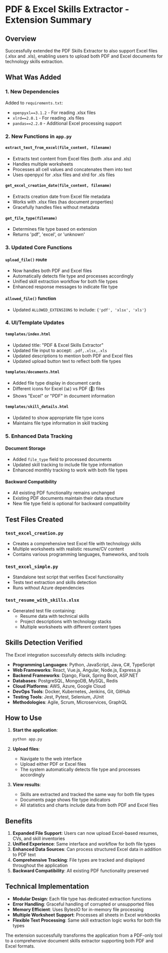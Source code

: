 # PDF & Excel Skills Extractor - Extension Summary

## Overview
Successfully extended the PDF Skills Extractor to also support Excel files (.xlsx and .xls), enabling users to upload both PDF and Excel documents for technology skills extraction.

## What Was Added

### 1. New Dependencies
Added to `requirements.txt`:
- `openpyxl==3.1.2` - For reading .xlsx files
- `xlrd==2.0.1` - For reading .xls files  
- `pandas==2.2.0` - Additional Excel processing support

### 2. New Functions in `app.py`

#### `extract_text_from_excel(file_content, filename)`
- Extracts text content from Excel files (both .xlsx and .xls)
- Handles multiple worksheets
- Processes all cell values and concatenates them into text
- Uses openpyxl for .xlsx files and xlrd for .xls files

#### `get_excel_creation_date(file_content, filename)`
- Extracts creation date from Excel file metadata
- Works with .xlsx files (has document properties)
- Gracefully handles files without metadata

#### `get_file_type(filename)`
- Determines file type based on extension
- Returns 'pdf', 'excel', or 'unknown'

### 3. Updated Core Functions

#### `upload_file()` route
- Now handles both PDF and Excel files
- Automatically detects file type and processes accordingly
- Unified skill extraction workflow for both file types
- Enhanced response messages to indicate file type

#### `allowed_file()` function
- Updated `ALLOWED_EXTENSIONS` to include: `{'pdf', 'xlsx', 'xls'}`

### 4. UI/Template Updates

#### `templates/index.html`
- Updated title: "PDF & Excel Skills Extractor"
- Updated file input to accept: `.pdf,.xlsx,.xls`
- Updated descriptions to mention both PDF and Excel files
- Updated upload button text to reflect both file types

#### `templates/documents.html`
- Added file type display in document cards
- Different icons for Excel (📊) vs PDF (📄) files
- Shows "Excel" or "PDF" in document information

#### `templates/skill_details.html`
- Updated to show appropriate file type icons
- Maintains file type information in skill tracking

### 5. Enhanced Data Tracking

#### Document Storage
- Added `file_type` field to processed documents
- Updated skill tracking to include file type information
- Enhanced monthly tracking to work with both file types

#### Backward Compatibility
- All existing PDF functionality remains unchanged
- Existing PDF documents maintain their data structure
- New file type field is optional for backward compatibility

## Test Files Created

### `test_excel_creation.py`
- Creates a comprehensive test Excel file with technology skills
- Multiple worksheets with realistic resume/CV content
- Contains various programming languages, frameworks, and tools

### `test_excel_simple.py`
- Standalone test script that verifies Excel functionality
- Tests text extraction and skills detection
- Runs without Azure dependencies

### `test_resume_with_skills.xlsx`
- Generated test file containing:
  - Resume data with technical skills
  - Project descriptions with technology stacks
  - Multiple worksheets with different content types

## Skills Detection Verified

The Excel integration successfully detects skills including:
- **Programming Languages**: Python, JavaScript, Java, C#, TypeScript
- **Web Frameworks**: React, Vue.js, Angular, Node.js, Express.js
- **Backend Frameworks**: Django, Flask, Spring Boot, ASP.NET
- **Databases**: PostgreSQL, MongoDB, MySQL, Redis
- **Cloud Platforms**: AWS, Azure, Google Cloud
- **DevOps Tools**: Docker, Kubernetes, Jenkins, Git, GitHub
- **Testing Tools**: Jest, Pytest, Selenium, JUnit
- **Methodologies**: Agile, Scrum, Microservices, GraphQL

## How to Use

1. **Start the application**:
   ```bash
   python app.py
   ```

2. **Upload files**:
   - Navigate to the web interface
   - Upload either PDF or Excel files
   - The system automatically detects file type and processes accordingly

3. **View results**:
   - Skills are extracted and tracked the same way for both file types
   - Documents page shows file type indicators
   - All statistics and charts include data from both PDF and Excel files

## Benefits

1. **Expanded File Support**: Users can now upload Excel-based resumes, CVs, and skill inventories
2. **Unified Experience**: Same interface and workflow for both file types
3. **Enhanced Data Sources**: Can process structured Excel data in addition to PDF text
4. **Comprehensive Tracking**: File types are tracked and displayed throughout the application
5. **Backward Compatibility**: All existing PDF functionality preserved

## Technical Implementation

- **Modular Design**: Each file type has dedicated extraction functions
- **Error Handling**: Graceful handling of corrupted or unsupported files
- **Memory Efficient**: Uses BytesIO for in-memory file processing
- **Multiple Worksheet Support**: Processes all sheets in Excel workbooks
- **Flexible Text Processing**: Same skill extraction logic works for both file types

The extension successfully transforms the application from a PDF-only tool to a comprehensive document skills extractor supporting both PDF and Excel formats.
